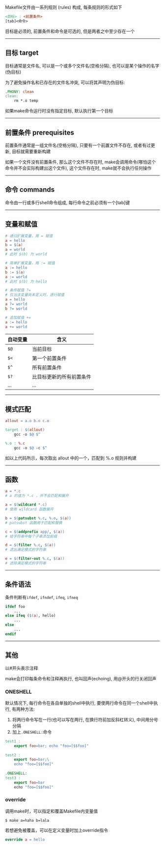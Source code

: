 Makefile文件由一系列规则 (rules) 构成, 每条规则的形式如下

```makefile
<目标> : <前置条件>
[tab]<命令>
```

目标是必须的, 前置条件和命令是可选的, 但是两者之中至少存在一个

---

## 目标 target

目标通常是文件名, 可以是一个或多个文件名(空格分隔), 也可以是某个操作的名字(伪目标)

为了避免操作名和已存在的文件名冲突, 可以将其声明为伪目标:

```makefile
.PHONY: clean
clean:
	rm *.o temp
```

如果make命令运行时没有指定目标, 默认执行第一个目标

---

## 前置条件 prerequisites

前置条件通常是一组文件名(空格分隔), 只要有一个前置文件不存在, 或者有过更新, 目标就需要重新构建

如果一个文件没有前置条件, 那么这个文件不存在时, make会调用命令(哪怕这个命令并不会实际构建出这个文件), 这个文件存在时, make就不会执行任何操作

---

## 命令 commands

命令由一行或多行shell命令组成, 每行命令之前必须有一个[tab]键

---

## 变量和赋值

```makefile
# 递归扩展变量，用 = 赋值
a = hello
b = $(a)
a = world
# 此时 $(b) 为 world

# 简单扩展变量，用 := 赋值
a := hello
b := $(a)
a := world
# 此时 $(b) 为 hello

# 条件赋值 ?=
# 仅当该变量尚未定义时，进行赋值
a = hello
a ?= world
b ?= world

# 追加赋值 +=
a := hello
a += world
```

| 自动变量 | 含义                     |
| -------- | ------------------------ |
| ```$@``` | 当前目标                 |
| ```$<``` | 第一个前置条件           |
| ```$^``` | 所有前置条件             |
| ```$?``` | 比目标更新的所有前置条件 |
| ...      | ...                      |

---

## 模式匹配

```makefile
allout = a.o b.o c.o

target : $(allout)
	gcc -o $@ $^

%.o : %.c
	gcc -o $@ -c $^
```

如以上代码所示，每次取出 allout 中的一个，匹配到 %.o 规则并构建

---

## 函数

```makefile
a = *.c
# a 的值为 *.c ，并不会匹配和展开

a = $(wildcard *.c)
# 使用 wildcard 函数展开

b = $(patsubst %.c, %.o, $(a))
# patsubst 函数用于匹配和替换

c = $(addprefix app/, $(a))
# 给字符串中每个子串添加前缀

d = $(filter %.c, $(a))
# 滤出满足模式的字符串

e = $(filter-out %.c, $(a))
# 滤除满足模式的字符串
```

---

## 条件语法

条件判断有`ifdef`, `ifndef`, `ifeq`, `ifneq`

```makefile
ifdef foo
	...
else ifeq ($(a), hello)
	...
else
	...
endif
```

---

## 其他

以#开头表示注释

make会打印每条命令和注释再执行, 也叫回声(echoing), 用@开头的行关闭回声

### ONESHELL

默认情况下, 每行命令在各自单独的shell中执行, 要使两行命令在同一个shell中执行, 有两种方法:

1. 将两行命令写在一行(也可以写在两行, 在换行符前加反斜杠转义), 中间用分号分隔
2. 加上```.ONESHELL:```命令

```makefile
test1 :
	export foo=bar; echo "foo=[$$foo]"
	
test2 :
	export foo=bar;\
	echo "foo=[$$foo]"
	
.ONESHELL:
test3 : 
	export foo=bar
	echo "foo=[$$foo]"
```

### override

调用make时，可以指定和覆盖Makefile内变量值

```shell
$ make a=haha b=lala
```

若想避免被覆盖，可以在定义变量时加上override指令

```makefile
override a = hello
```

